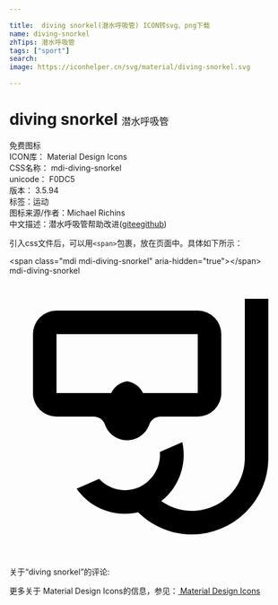 ```yaml
---

title:  diving snorkel(潜水呼吸管) ICON转svg、png下载
name: diving-snorkel
zhTips: 潜水呼吸管
tags: ["sport"]
search: 
image: https://iconhelper.cn/svg/material/diving-snorkel.svg

---
```


# diving snorkel  <small style="font-size: 60%;font-weight: 100">潜水呼吸管</small>


<div class="detail-page">
<p>
<span><span class="badge-success badge">免费图标</span> </span>
<br/>
<span>
ICON库：
<span class="badge-secondary badge">Material Design Icons</span> 
</span>
<br/>
<span>
CSS名称：
<span class="badge-secondary badge">mdi-diving-snorkel</span> 
</span>
<br/>
<span>
unicode：
<span class="badge-secondary badge">F0DC5</span> 
<copy-btn content='F0DC5' btn-title=""></copy-btn>
<copy-btn :content='String.fromCodePoint(parseInt("F0DC5", 16))' btn-title="复制U"></copy-btn>
</span>
<br/>
<span>
版本：
<span class="badge-secondary badge">3.5.94</span> 
</span><br/><span>标签：<span class="badge-light badge"><router-link to="/tags/sport.html">运动</router-link></span></span>
<br/>
<span>图标来源/作者：<span class="badge-light badge">Michael Richins</span></span> 
<br/>
<span class="zh-detail">中文描述：<span class="badge-primary badge">潜水呼吸管</span><span class="help-link"><span>帮助改进</span>(<a href="https://gitee.com/liuwave/icon-helper/edit/master/json/material/diving-snorkel.json" target="_blank" rel="noopener noreferrer">gitee</a><a href="https://github.com/liuwave/icon-helper/edit/master/json/material/diving-snorkel.json" target="_blank" rel="noopener noreferrer">github</a></span>)</span><br/>
</p>
</div>
<div class="alert alert-dark">
  <i class="mdi mdi-diving-snorkel mdi-48px"></i>
  <i class="mdi mdi-diving-snorkel mdi-36px"></i>
  <i class="mdi mdi-diving-snorkel mdi-24px"></i>
  <i class="mdi mdi-diving-snorkel mdi-18px"></i>
</div>
<div>
  <p>引入css文件后，可以用<code>&lt;span&gt;</code>包裹，放在页面中。具体如下所示：    
  </p>
  <div class="alert alert-primary" style="font-size: 14px">
    &lt;span class="mdi mdi-diving-snorkel" aria-hidden="true"&gt;&lt;/span&gt;
    <copy-btn content='<span class="mdi mdi-diving-snorkel" aria-hidden="true"></span>'></copy-btn>
  </div>
  <div class="alert alert-secondary">
    <i class="mdi mdi-diving-snorkel"
    style="font-size: 24px"
    aria-hidden="true"></i> mdi-diving-snorkel
    <copy-btn content="mdi-diving-snorkel" btn-title="复制图标名称"></copy-btn>
  </div>
</div>
<div id="svg" class="svg-wrap">
<svg xmlns="http://www.w3.org/2000/svg" viewBox="0 0 24 24"><path d="M16,3H4A2,2 0 0,0 2,5V10A2,2 0 0,0 4,12H7.15C7.57,12 7.95,12.24 8.1,12.63C8.44,13.68 9.58,14.25 10.62,13.91C11.23,13.71 11.7,13.23 11.9,12.63C12.05,12.24 12.43,12 12.85,12H16A2,2 0 0,0 18,10V5A2,2 0 0,0 16,3M16,10H11.35C11.1,9.46 10.59,9.09 10,9C9.41,9.09 8.9,9.46 8.65,10H4V5H16V10M22,2V15.5A6.5,6.5 0 0,1 15.5,22C13.79,22 12.15,21.32 10.93,20.12C8.95,20.58 6.88,19.79 5.71,18.12L7.62,17.29C8.5,18.22 9.84,18.5 11,18C11.2,17.91 11.39,17.8 11.56,17.67C12.4,17.05 12.87,16.04 12.78,15L14.69,14.17C15.1,16.04 14.41,18 12.9,19.17C13.66,19.71 14.57,20 15.5,20C18,20 20,18 20,15.5V2H22Z" /></svg>
</div>
<detail full-name='mdi-diving-snorkel'></detail>
<div>
<p>关于“diving snorkel”的评论:</p>
</div>
<Vssue title="关于“diving snorkel”的评论" ></Vssue>    
<div><p>更多关于 Material Design Icons的信息，参见：<a target="_blank" href="https://iconhelper.cn/material.html"> Material Design Icons</a>
</p></div>
